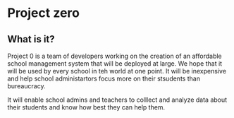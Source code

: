 # Project zero

## What is it?
Project 0 is a team of developers working on the creation of an affordable school management system that will be deployed at large. We hope that it will be used by every school in teh world at one point. It will be inexpensive and help school administartors focus more on their stsudents than bureaucracy.

It will enable school admins and teachers to colllect and analyze data about their students and know how best they can help them.